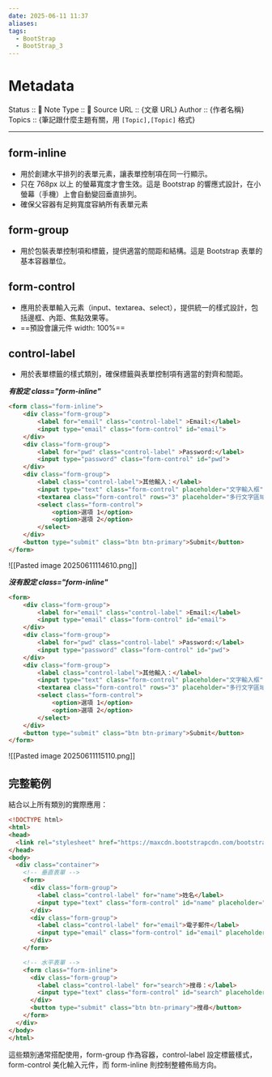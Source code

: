 ```yaml
---
date: 2025-06-11 11:37
aliases: 
tags:
  - BootStrap
  - BootStrap_3
---
```


# Metadata
Status :: 🌱
Note Type :: 📰
Source URL :: {文章 URL}
Author :: {作者名稱}
Topics :: {筆記跟什麼主題有關，用 `[Topic],[Topic]` 格式}

---
## form-inline

- 用於創建水平排列的表單元素，讓表單控制項在同一行顯示。
- 只在 768px 以上 的螢幕寬度才會生效。這是 Bootstrap 的響應式設計，在小螢幕（手機）上會自動變回垂直排列。
- 確保父容器有足夠寬度容納所有表單元素
## form-group

- 用於包裝表單控制項和標籤，提供適當的間距和結構。這是 Bootstrap 表單的基本容器單位。
## form-control

- 應用於表單輸入元素（input、textarea、select），提供統一的樣式設計，包括邊框、內距、焦點效果等。
- ==預設會讓元件 width: 100%==
## control-label

- 用於表單標籤的樣式類別，確保標籤與表單控制項有適當的對齊和間距。

***有設定 class="form-inline"*** 
```html
<form class="form-inline">
	<div class="form-group">
		<label for="email" class="control-label" >Email:</label>
		<input type="email" class="form-control" id="email">
	</div>
	<div class="form-group">
		<label for="pwd" class="control-label" >Password:</label>
		<input type="password" class="form-control" id="pwd">
	</div>
	<div class="form-group">
		<label class="control-label">其他輸入：</label>
		<input type="text" class="form-control" placeholder="文字輸入框">
		<textarea class="form-control" rows="3" placeholder="多行文字區域"></textarea>
		<select class="form-control">
			<option>選項 1</option>
			<option>選項 2</option>
		</select>
	</div>
	<button type="submit" class="btn btn-primary">Submit</button>
</form>
```

![[Pasted image 20250611114610.png]]

***沒有設定 class="form-inline"***
```html
<form>
	<div class="form-group">
		<label for="email" class="control-label" >Email:</label>
		<input type="email" class="form-control" id="email">
	</div>
	<div class="form-group">
		<label for="pwd" class="control-label" >Password:</label>
		<input type="password" class="form-control" id="pwd">
	</div>
	<div class="form-group">
		<label class="control-label">其他輸入：</label>
		<input type="text" class="form-control" placeholder="文字輸入框">
		<textarea class="form-control" rows="3" placeholder="多行文字區域"></textarea>
		<select class="form-control">
			<option>選項 1</option>
			<option>選項 2</option>
		</select>
	</div>
	<button type="submit" class="btn btn-primary">Submit</button>
</form>

```

![[Pasted image 20250611115110.png]]

## 完整範例

結合以上所有類別的實際應用：

```html
<!DOCTYPE html>
<html>
<head>
  <link rel="stylesheet" href="https://maxcdn.bootstrapcdn.com/bootstrap/3.4.1/css/bootstrap.min.css">
</head>
<body>
  <div class="container">
    <!-- 垂直表單 -->
    <form>
      <div class="form-group">
        <label class="control-label" for="name">姓名</label>
        <input type="text" class="form-control" id="name" placeholder="請輸入姓名">
      </div>
      <div class="form-group">
        <label class="control-label" for="email">電子郵件</label>
        <input type="email" class="form-control" id="email" placeholder="請輸入電子郵件">
      </div>
    </form>

    <!-- 水平表單 -->
    <form class="form-inline">
      <div class="form-group">
        <label class="control-label" for="search">搜尋：</label>
        <input type="text" class="form-control" id="search" placeholder="搜尋關鍵字">
      </div>
      <button type="submit" class="btn btn-primary">搜尋</button>
    </form>
  </div>
</body>
</html>
```

這些類別通常搭配使用，form-group 作為容器，control-label 設定標籤樣式，form-control 美化輸入元件，而 form-inline 則控制整體佈局方向。